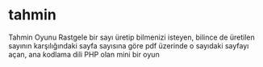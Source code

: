# tahmin
Tahmin Oyunu
Rastgele bir sayı üretip bilmenizi isteyen, bilince de üretilen sayının karşılığındaki sayfa sayısına göre pdf üzerinde o sayıdaki sayfayı açan, ana kodlama dili PHP olan mini bir oyun
